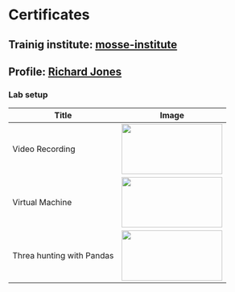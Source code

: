 # Certificates

## Trainig institute: [mosse-institute](https://www.mosse-institute.com/)
## Profile: [Richard Jones](https://students.mosse-institute.com/student/eoEPcxbizUSJ9yEZIWdLslF4Puj2)

### Lab setup

Title | Image
------|-------
Video Recording | <img src="/ac1d/images/Lab_videorecording.png" width=200 height=100> 
Virtual Machine  |<img src="/ac1d/images/Lab_VM.png" width=200 height=100> 
Threa hunting with Pandas |<img src="/ac1d/images/LabHuntingPandas.png" width=200 height=100>
